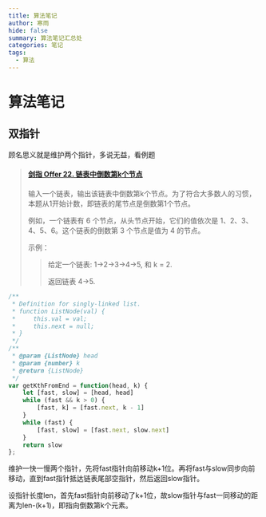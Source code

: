 ```yaml
---
title: 算法笔记
author: 寒雨
hide: false
summary: 算法笔记汇总处
categories: 笔记
tags:
  - 算法
---
```


# 算法笔记

## 双指针

顾名思义就是维护两个指针，多说无益，看例题

> #### [剑指 Offer 22. 链表中倒数第k个节点](https://leetcode.cn/problems/lian-biao-zhong-dao-shu-di-kge-jie-dian-lcof/)
>
> 输入一个链表，输出该链表中倒数第k个节点。为了符合大多数人的习惯，本题从1开始计数，即链表的尾节点是倒数第1个节点。
>
> 例如，一个链表有 6 个节点，从头节点开始，它们的值依次是 1、2、3、4、5、6。这个链表的倒数第 3 个节点是值为 4 的节点。
>
>  
>
> 示例：
>
> >  给定一个链表: 1->2->3->4->5, 和 k = 2.
> >
> > 返回链表 4->5.

~~~js
/**
 * Definition for singly-linked list.
 * function ListNode(val) {
 *     this.val = val;
 *     this.next = null;
 * }
 */
/**
 * @param {ListNode} head
 * @param {number} k
 * @return {ListNode}
 */
var getKthFromEnd = function(head, k) {
    let [fast, slow] = [head, head]
    while (fast && k > 0) {
        [fast, k] = [fast.next, k - 1]
    }
    while (fast) {
        [fast, slow] = [fast.next, slow.next]
    }
    return slow
};
~~~

维护一快一慢两个指针，先将fast指针向前移动k+1位。再将fast与slow同步向前移动，直到fast指针抵达链表尾部空指针，然后返回slow指针。

设指针长度len，首先fast指针向前移动了k+1位，故slow指针与fast一同移动的距离为len-(k+1)，即指向倒数第k个元素。